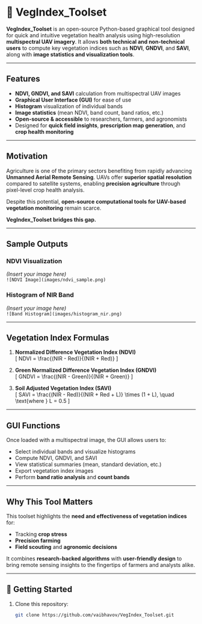 # 🌿 VegIndex_Toolset

**VegIndex_Toolset** is an open-source Python-based graphical tool designed for quick and intuitive vegetation health analysis using high-resolution **multispectral UAV imagery**. It allows **both technical and non-technical users** to compute key vegetation indices such as **NDVI**, **GNDVI**, and **SAVI**, along with **image statistics and visualization tools**.

---

## Features

-  **NDVI, GNDVI, and SAVI** calculation from multispectral UAV images  
-  **Graphical User Interface (GUI)** for ease of use  
-  **Histogram** visualization of individual bands  
-  **Image statistics** (mean NDVI, band count, band ratios, etc.)  
-  **Open-source & accessible** to researchers, farmers, and agronomists  
-  Designed for **quick field insights**, **prescription map generation**, and **crop health monitoring**

---

## Motivation

Agriculture is one of the primary sectors benefiting from rapidly advancing **Unmanned Aerial Remote Sensing**. UAVs offer **superior spatial resolution** compared to satellite systems, enabling **precision agriculture** through pixel-level crop health analysis.

Despite this potential, **open-source computational tools for UAV-based vegetation monitoring** remain scarce.

**VegIndex_Toolset bridges this gap.**

---

## Sample Outputs

### NDVI Visualization  
*(Insert your image here)*  
`![NDVI Image](images/ndvi_sample.png)`

### Histogram of NIR Band  
*(Insert your image here)*  
`![Band Histogram](images/histogram_nir.png)`

---

## Vegetation Index Formulas

1. **Normalized Difference Vegetation Index (NDVI)**  
   \[
   NDVI = \frac{(NIR - Red)}{(NIR + Red)}
   \]

2. **Green Normalized Difference Vegetation Index (GNDVI)**  
   \[
   GNDVI = \frac{(NIR - Green)}{(NIR + Green)}
   \]

3. **Soil Adjusted Vegetation Index (SAVI)**  
   \[
   SAVI = \frac{(NIR - Red)}{(NIR + Red + L)} \times (1 + L), \quad \text{where } L = 0.5
   \]

---

## GUI Functions

Once loaded with a multispectral image, the GUI allows users to:

- Select individual bands and visualize histograms  
- Compute NDVI, GNDVI, and SAVI  
- View statistical summaries (mean, standard deviation, etc.)  
- Export vegetation index images  
- Perform **band ratio analysis** and **count bands**

---

## Why This Tool Matters

This toolset highlights the **need and effectiveness of vegetation indices** for:

- Tracking **crop stress**  
- **Precision farming**  
- **Field scouting** and **agronomic decisions**

It combines **research-backed algorithms** with **user-friendly design** to bring remote sensing insights to the fingertips of farmers and analysts alike.

---

## 🚀 Getting Started

1. Clone this repository:
   ```bash
   git clone https://github.com/vaibhavov/VegIndex_Toolset.git
